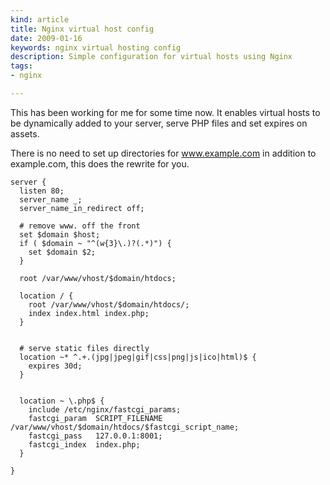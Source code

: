 ```yaml
---
kind: article
title: Nginx virtual host config
date: 2009-01-16
keywords: nginx virtual hosting config
description: Simple configuration for virtual hosts using Nginx
tags:
- nginx

---
```

This has been working for me for some time now. It enables virtual hosts to be
dynamically added to your server, serve PHP files and set expires on assets.

There is no need to set up directories for www.example.com in addition to
example.com, this does the rewrite for you.

    server {
      listen 80;
      server_name _;
      server_name_in_redirect off;

      # remove www. off the front
      set $domain $host;
      if ( $domain ~ "^(w{3}\.)?(.*)") {
        set $domain $2;
      }

      root /var/www/vhost/$domain/htdocs;

      location / {
        root /var/www/vhost/$domain/htdocs/;
        index index.html index.php;
      }


      # serve static files directly
      location ~* ^.+.(jpg|jpeg|gif|css|png|js|ico|html)$ {
        expires 30d;
      }


      location ~ \.php$ {
        include /etc/nginx/fastcgi_params;
        fastcgi_param  SCRIPT_FILENAME  /var/www/vhost/$domain/htdocs/$fastcgi_script_name;
        fastcgi_pass   127.0.0.1:8001;
        fastcgi_index  index.php;
      }

    }

